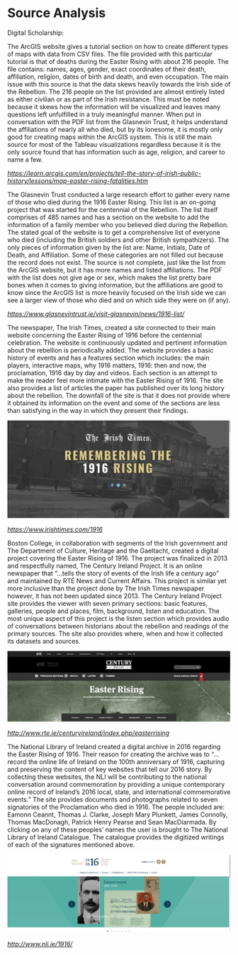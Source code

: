 # Source Analysis
Digital Scholarship:

The ArcGIS website gives a tutorial section on how to create different types of maps with data from CSV files. The file provided with this particular tutorial is that of deaths during the Easter Rising with about 216 people. The file contains: names, ages, gender, exact coordinates of their death, affiliation, religion, dates of birth and death, and even occupation. The main issue with this source is that the data skews heavily towards the Irish side of the Rebellion. The 216 people on the list provided are almost entirely listed as either civilian or as part of the Irish resistance. This must be noted because it skews how the information will be visualized and leaves many questions left unfulfilled in a truly meaningful manner. When put in conversation with the PDF list from the Glasnevin Trust, it helps understand the affiliations of nearly all who died, but by its lonesome, it is mostly only good for creating maps within the ArcGIS system. This is still the main source for most of the Tableau visualizations regardless because it is the only source found that has information such as age, religion, and career to name a few.

*https://learn.arcgis.com/en/projects/tell-the-story-of-irish-public-history/lessons/map-easter-rising-fatalities.htm*



The Glasnevin Trust conducted a large research effort to gather every name of those who died during the 1916 Easter Rising. This list is an on-going project that was started for the centennial of the Rebellion. The list itself comprises of 485 names and has a section on the website to add the information of a family member who you believed died during the Rebellion. The stated goal of the website is to get a comprehensive list of everyone who died (including the British soldiers and other British sympathizers). The only pieces of information given by the list are: Name, Initials, Date of Death, and Affiliation. Some of these categories are not filled out because the record does not exist. The source is not complete, just like the list from the ArcGIS website, but it has more names and listed affiliations. The PDF with the list does not give age or sex, which makes the list pretty bare bones when it comes to giving information, but the affiliations are good to know since the ArcGIS list is more heavily focused on the Irish side we can see a larger view of those who died and on which side they were on (if any).

*https://www.glasnevintrust.ie/visit-glasnevin/news/1916-list/*

The newspaper, The Irish Times, created a site connected to their main website concerning the Easter Rising of 1916 before the centennial celebration. The website is continuously updated and pertinent information about the rebellion is periodically added. The website provides a basic history of events and has a features section which includes: the main players, interactive maps, why 1916 matters, 1916: then and now, the proclamation, 1916 day by day and videos. Each section is an attempt to make the reader feel more intimate with the Easter Rising of 1916. The site also provides a list of articles the paper has published over its long history about the rebellion. The downfall of the site is that it does not provide where it obtained its information on the event and some of the sections are less than satisfying in the way in which they present their findings.

![Irish Times Website](docs/files/irishtimes.png)

 *https://www.irishtimes.com/1916*

Boston College, in collaboration with segments of the Irish government and The Department of Culture, Heritage and the Gaeltacht, created a digital project covering the Easter Rising of 1916. The project was finalized in 2013 and respectfully named, The Century Ireland Project. It is an online newspaper that “…tells the story of events of the Irish life a century ago” and maintained by RTÉ News and Current Affairs. This project is similar yet more inclusive than the project done by The Irish Times newspaper however, it has not been updated since 2013. The Century Ireland Project site provides the viewer with seven primary sections: basic features, galleries, people and places, film, background, listen and education. The most unique aspect of this project is the listen section which provides audio of conversations between historians about the rebellion and readings of the primary sources. The site also provides where, when and how it collected its datasets and sources.

![RTE](docs/files/rte.png)

*http://www.rte.ie/centuryireland/index.php/easterrising*

The National Library of Ireland created a digital archive in 2016 regarding the Easter Rising of 1916. Their reason for creating the archive was to “…record the online life of Ireland on the 100th anniversary of 1916, capturing and preserving the content of key websites that tell our 2016 story. By collecting these websites, the NLI will be contributing to the national conversation around commemoration by providing a unique contemporary online record of Ireland’s 2016 local, state, and international commemorative events.” The site provides documents and photographs related to seven signatories of the Proclamation who died in 1916. The people included are: Eamonn Ceannt, Thomas J. Clarke, Joseph Mary Plunkett, James Connolly, Thomas MacDonagh, Patrick Henry Pearse and Sean MacDiarmada. By clicking on any of these peoples’ names the user is brought to The National Library of Ireland Catalogue. The catalogue provides the digitized writings of each of the signatures mentioned above.

![NLI](docs/files/nli.png)

*http://www.nli.ie/1916/*
